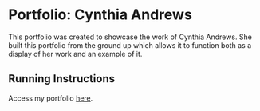 Portfolio: Cynthia Andrews
===============

This portfolio was created to showcase the work of Cynthia Andrews. She built this portfolio from the ground up which allows it to function both as a display of her work and an example of it.
## Running Instructions

Access my portfolio [here](http://rawgit.com/Caandrew/nyu-portfolio-2016/master/ca-portfolio/files/landing-page.html).
